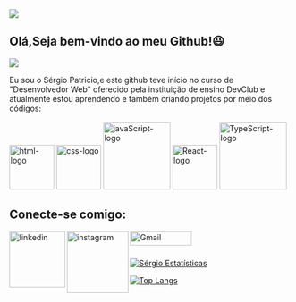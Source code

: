 <img src="https://github.com/ritik307/ritik307/blob/main/images/header_.png?raw=true" />
 
 ## Olá,Seja bem-vindo ao meu Github!😃
  
  ![](https://komarev.com/ghpvc/?username=your-github-sergiopro48)

Eu sou o Sérgio Patricio,e este github teve início no curso de "Desenvolvedor Web" oferecido pela instituição de ensino DevClub e atualmente estou aprendendo e também criando projetos por meio dos códigos:
<br>
<br>
<img src="https://img.shields.io/badge/HTML-239120?logo=html5&logoColor=white&style=for-the-badge" alt=html-logo width="80px" />
<img src="https://img.shields.io/badge/CSS3-1572B6?style=for-the-badge&logo=css3&logoColor=white"  alt=css-logo  width="80px" />
<img src="https://img.shields.io/badge/JavaScript-F7DF1E?logo=javascript&logoColor=black&style=for-the-badge" alt=javaScript-logo width="120px"  />
<img src="https://img.shields.io/badge/React-20232A?logo=react&logoColor=61DAFB&style=for-the-badge" alt=React-logo width="80px" />
<img src="https://img.shields.io/badge/TypeScript-007ACC?style=for-the-badge&logo=typescript&logoColor=white" alt=TypeScript-logo width="120px"  />
  
## Conecte-se comigo:
 <a href="https://www.linkedin.com/in/sergiopro4813/">
 <img align="left" alt="linkedin" width="100px" src="https://img.shields.io/badge/LinkedIn-0077B5?style=for-the-badge&logo=linkedin&logoColor=white" />
 <a href="https://www.instagram.com/sergio_santospp/">
  <img align="left" alt="instagram" width="110px" src="https://img.shields.io/badge/Instagram-E4405F?style=for-the-badge&logo=instagram&logoColor=white"/>
  <a href="sergiopsant9@gmail.com/">
  <img align="left" alt="Gmail" height="25px" width="110px"src="https://img.shields.io/badge/Gmail-D14836?style=for-the-badge&logo=gmail&logoColor=white"/>
    
  <br>
  <br>
  

  [![ Sérgio Estatísticas](https://github-readme-stats.vercel.app/api?username=SergioPro48)](https://github.com/anuraghazra/github-readme-stats)
  <br>
  
  
  [![Top Langs](https://github-readme-stats.vercel.app/api/top-langs/?username=sergiopro48)](https://github.com/anuraghazra/github-readme-stats)
  <br>
 
 
 
  
  
  
  
 
 
